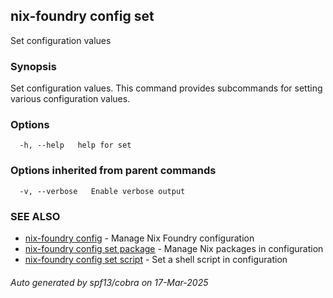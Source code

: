## nix-foundry config set

Set configuration values

### Synopsis

Set configuration values.
This command provides subcommands for setting various configuration values.

### Options

```
  -h, --help   help for set
```

### Options inherited from parent commands

```
  -v, --verbose   Enable verbose output
```

### SEE ALSO

* [nix-foundry config](nix-foundry_config.md)	 - Manage Nix Foundry configuration
* [nix-foundry config set package](nix-foundry_config_set_package.md)	 - Manage Nix packages in configuration
* [nix-foundry config set script](nix-foundry_config_set_script.md)	 - Set a shell script in configuration

###### Auto generated by spf13/cobra on 17-Mar-2025
